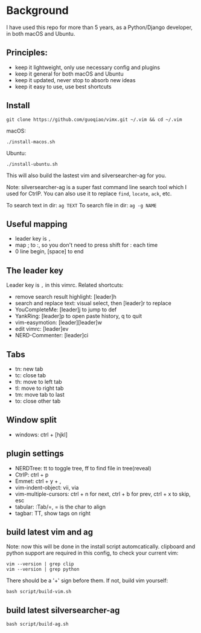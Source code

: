 # Background
I have used this repo for more than 5 years, as a Python/Django developer, in both macOS and Ubuntu.

## Principles:
- keep it lightweight, only use necessary config and plugins
- keep it general for both macOS and Ubuntu
- keep it updated, never stop to absorb new ideas
- keep it easy to use, use best shortcuts

## Install

    git clone https://github.com/guoqiao/vimx.git ~/.vim && cd ~/.vim

macOS:

    ./install-macos.sh

Ubuntu:

    ./install-ubuntu.sh

This will also build the lastest vim and silversearcher-ag for you.

Note: silversearcher-ag is a super fast command line search tool which I used for CtrlP.
You can also use it to replace `find`, `locate`, `ack`, etc.

To search text in dir: `ag TEXT`
To search file in dir: `ag -g NAME`

## Useful mapping
* leader key is `,`
* map ; to :, so you don't need to press shift for : each time
* 0 line begin, [space] to end

## The leader key
Leader key is `,` in this vimrc. Related shortcuts:
* remove search result highlight: [leader]h
* search and replace text: visual select, then [leader]r to replace
* YouCompleteMe: [leader]j to jump to def
* YankRing: [leader]p to open paste history, q to quit
* vim-easymotion: [leader][leader]w
* edit vimrc: [leader]ev
* NERD-Commenter: [leader]ci

## Tabs
* tn: new tab
* tc: close tab
* th: move to left tab
* tl: move to right tab
* tm: move tab to last
* to: close other tab

## Window split
* windows: ctrl + [hjkl]

## plugin settings
* NERDTree: tt to toggle tree, ff to find file in tree(reveal)
* CtrlP: ctrl + p
* Emmet: ctrl + y + ,
* vim-indent-object: vii, via
* vim-multiple-cursors: ctrl + n for next, ctrl + b for prev, ctrl + x to skip, esc
* tabular: :Tab/=, = is the char to align
* tagbar: TT, show tags on right

## build latest vim and ag
Note: now this will be done in the install script automcatically.
clipboard and python support are required in this config, to check your current vim:

    vim --version | grep clip
    vim --version | grep python

There should be a '+' sign before them. If not, build vim yourself:

    bash script/build-vim.sh

## build latest silversearcher-ag

    bash script/build-ag.sh
